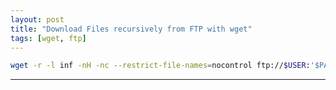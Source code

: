 ```yaml
---
layout: post
title: "Download Files recursively from FTP with wget"
tags: [wget, ftp]
---
```


```bash
wget -r -l inf -nH -nc --restrict-file-names=nocontrol ftp://$USER:'$PASSWORD'@$SERVER/
```

---

